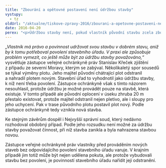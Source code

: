 ```yaml
---
title: "Zbourání a opětovné postavení není údržbou stavby"
vystupy:
  - tz
oldUrl: "/aktualne/tiskove-zpravy-2016/zbourani-a-opetovne-postaveni-neni-udrzbou-stavby"
date: 2016-04-20
perex: "<p>Údržbou stavby není, pokud vlastník původní stavbu zcela zbourá a poté na jejím místě postaví stejnou stavbu znovu. V takovém případě provádí novou stavbu, k níž musí ještě před zahájením získat odpovídající povolení stavebního úřadu.</p>"
---
```


<!-- imported from the old website -->

<p><i>„Vlastník má právo a povinnost udržovat svou stavbu v dobrém stavu, aniž by k tomu potřeboval povolení stavebního úřadu. V praxi ale způsobuje problém vymezit, co ještě může být za údržbu stavby považováno,“ </i>vysvětluje zástupce veřejné ochránkyně práv Stanislav Křeček zjištění z případu ze severní Moravy, kterým se zabýval. Několikaletý spor sousedů se týkal výměny plotu. Jeho majitel původní chátrající plot odstranil a nahradil plotem novým. Stavební úřad to vyhodnotil jako údržbu stavby, k níž není třeba povolení. Zástupce ochránkyně však s tímto názorem nesouhlasil, protože údržbu je možné provádět pouze na stavbě, která existuje. V tomto případě ale původní oplocení v úseku zhruba 20 m přestalo existovat, protože majitel odstranil nejen pletivo, ale i sloupy pro jeho uchycení. Pak v trase původního plotu postavil plot nový. Podle zástupce ochránkyně tedy vznikla nová stavba. </p> <p>Ke stejným závěrům dospěl i Nejvyšší správní soud, který nedávno rozhodoval obdobný případ. Podle jeho rozsudku není možné za údržbu stavby považovat činnost, při níž stavba zanikla a byla nahrazena stavbou novou.</p> <p>Zástupce veřejné ochránkyně práv vlastníky před prováděním nových staveb bez odpovídajícího povolení stavebního úřadu varuje. V krajním případě jim totiž může být nejen udělena pokuta, ale protože vybudovali stavbu bez povolení, je povinností stavebního úřadu nařídit její odstranění.</p>
